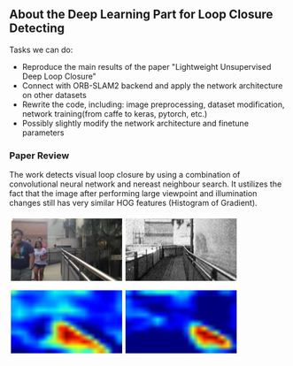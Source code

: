 ## **About the Deep Learning Part for Loop Closure Detecting**

Tasks we can do:

* Reproduce the main results of the paper "Lightweight Unsupervised Deep Loop Closure"
* Connect with ORB-SLAM2 backend and apply the network architecture on other datasets
* Rewrite the code, including: image preprocessing, dataset modification, network training(from caffe to keras, pytorch, etc.) 
* Possibly slightly modify the network architecture and finetune parameters

[//]: # (Image References)

[image1]: test_images/cnn_loopClosure_fig1.JPG "HOG_match"
[image2]: test_images/cnn_loopClosure_fig2.jpg "viewpoint_warp"
[image3]: test_images/cnn_loopClosure_fig3.jpg "network_semantic"


### Paper Review

The work detects visual loop closure by using a combination of convolutional neural network and nereast neighbour search. It ustilizes the
fact that the image after performing large viewpoint and illumination changes still has very similar HOG features (Histogram of Gradient).

![alt text][image1]

